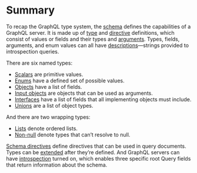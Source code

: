 # Summary

To recap the GraphQL type system, the [schema](schema.md) defines the capabilities of a GraphQL server. It is made up of [type](types.md) and [directive](directives.md) definitions, which consist of values or fields and their types and [arguments](field-arguments.md). Types, fields, arguments, and enum values can all have [descriptions](descriptions.md)—strings provided to introspection queries. 

There are six named types:

* [Scalars](scalars.md) are primitive values.
* [Enums](enums.md) have a defined set of possible values.
* [Objects](objects.md) have a list of fields.
* [Input objects](field-arguments.md#input-objects) are objects that can be used as arguments.
* [Interfaces](interfaces.md) have a list of fields that all implementing objects must include.
* [Unions](unions.md) are a list of object types.

And there are two wrapping types:

- [Lists](lists.md) denote ordered lists.
- [Non-null](non-null.md) denote types that can’t resolve to null.

[Schema directives](directives.md) define directives that can be used in query documents. Types can be [extended](extending.md) after they’re defined. And GraphQL servers can have [introspection](introspection.md) turned on, which enables three specific root Query fields that return information about the schema.
